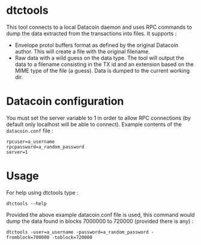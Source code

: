 # dtctools

This tool connects to a local Datacoin daemon and uses RPC commands to dump the data extracted from the transactions into files. It supports :
* Envelope protol buffers format as defined by the original Datacoin author. This will create a file with the original filename.
* Raw data with a wild guess on the data type. The tool will output the data to a filename consisting in the TX id and an extension based on the MIME type of the file (a guess).
Data is dumped to the current working dir.

# Datacoin configuration

You must set the server variable to 1 in order to allow RPC connections (by default only localhost will be able to connect).
Example contents of the `datacoin.conf` file :

    rpcuser=a_username
    rpcpassword=a_random_password
    server=1


# Usage

For help using dtctools type :

    dtctools --help

Provided the above example datacoin.conf file is used, this command would dump the data found in blocks 7000000 to 720000 (provided there is any) :

    dtctools -user=a_username -password=a_random_password -fromblock=700000 -toblock=720000

